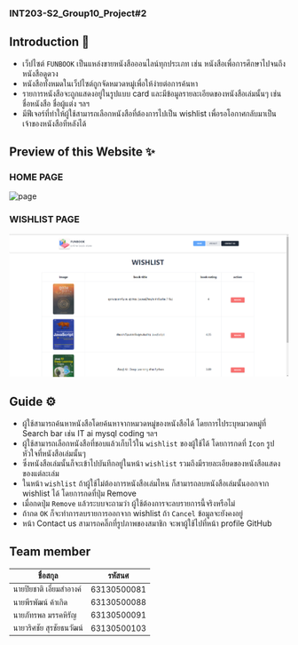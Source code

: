 ### INT203-S2_Group10_Project#2

## Introduction 🌻
- เว็ปไซต์ `FUNBOOK` เป็นแหล่งขายหนังสือออนไลน์ทุกประเภท เช่น หนังสือเพื่อการศึกษาไปจนถึงหนังสือดูดวง 
- หนังสือทั้งหมดในเว็ปไซต์ถูกจัดหมวดหมู่เพื่อให้ง่ายต่อการค้นหา 
- รายการหนังสือจะถูกแสดงอยู่ในรูปแบบ card และมีข้อมูลรายละเอียดของหนังสือเล่มนั้นๆ เช่น ชื่อหนังสือ ชื่อผู้แต่ง ฯลฯ
- มีฟีเจอร์ที่ทำให้ผู้ใช้สามารถเลือกหนังสือที่ต้องการไปเป็น wishlist เพื่อรอโอกาศกลับมาเป็นเจ้าของหนังสือทีหลังได้
## Preview of this Website ✨
### HOME PAGE
![page](https://github.com/Joe-sit/INT203-Group-Project/blob/master/HOMEPAGE.gif)

### WISHLIST PAGE
![page](https://github.com/Joe-sit/INT203-Group-Project/blob/master/wishlistpage.PNG)
 
## Guide ⚙️
- ผู้ใช้สามารถค้นหาหนังสือโดยค้นหาจากหมวดหมู่ของหนังสือได้ โดยการไประบุหมวดหมู่ที่ Search bar เช่น IT ai mysql coding ฯลฯ
- ผู้ใช้สามารถเลือกหนังสือที่ชอบแล้วเก็บไว้ใน `wishlist` ของผู้ใช้ได้ โดยการกดที่ `Icon` รูปหัวใจที่หนังสือเล่มนั้นๆ 
- ซึ่งหนังสือเล่มนั้นก็จะเข้าไปบันทึกอยู่ในหน้า `wishlist` รวมถึงมีรายละเอียดของหนังสือแสดงของแต่ละเล่ม
- ในหน้า `wishlist` ถ้าผู้ใช้ไม่ต้องการหนังสือเล่มไหน ก็สามารถลบหนังสือเล่มนั้นออกจาก wishlist ได้ โดยการกดที่ปุ่ม Remove
- เมื่อกดปุ่ม `Remove` แล้วระบบจะถามว่า ผู้ใช้ต้องการจะลบรายการนี้จริงหรือไม่ 
- ถ้ากด `OK` ก็จะทำการลบรายการออกจาก wishlist ถ้า `Cancel` ข้อมูลจะยังคงอยู่
- หน้า Contact us สามารถคลิ๊กที่รูปภาพของสมาชิก จะพาผู้ใช้ไปที่หน้า profile GitHub 


## Team member
| ชื่อสกุล | รหัสนศ |
| ------------- | ------------- |
| นายปิยชาติ เอี่ยมสำอางค์  | 63130500081  |
| นายพีรพัฒน์ ค้าเกิด  | 63130500088  |
| นายภัทรพล มรรคหิรัญ  | 63130500091 |
| นายวริศชัย สุรชัยธนวัฒน์  | 63130500103 |


